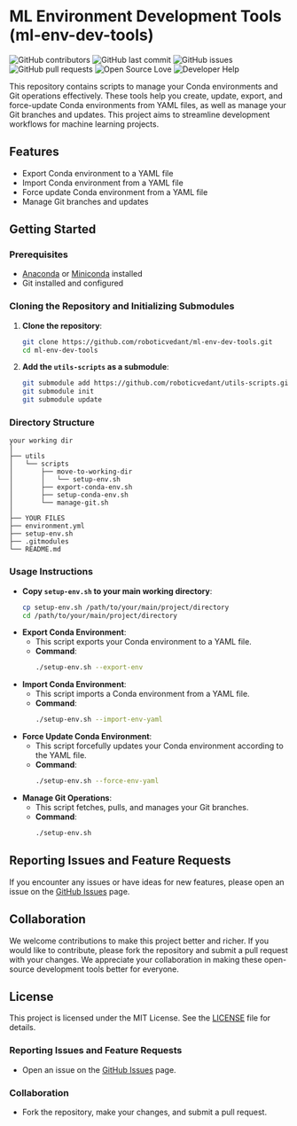 # ML Environment Development Tools (ml-env-dev-tools)

![GitHub contributors](https://img.shields.io/github/contributors/roboticvedant/ml-env-dev-tools)
![GitHub last commit](https://img.shields.io/github/last-commit/roboticvedant/ml-env-dev-tools)
![GitHub issues](https://img.shields.io/github/issues/roboticvedant/ml-env-dev-tools)
![GitHub pull requests](https://img.shields.io/github/issues-pr/roboticvedant/ml-env-dev-tools)
![Open Source Love](https://badges.frapsoft.com/os/v1/open-source.svg?v=103)
![Developer Help](https://img.shields.io/badge/developer-help-brightgreen)

This repository contains scripts to manage your Conda environments and Git operations effectively. These tools help you create, update, export, and force-update Conda environments from YAML files, as well as manage your Git branches and updates. This project aims to streamline development workflows for machine learning projects.

## Features

- Export Conda environment to a YAML file
- Import Conda environment from a YAML file
- Force update Conda environment from a YAML file
- Manage Git branches and updates

## Getting Started

### Prerequisites
- [Anaconda](https://www.anaconda.com/products/individual) or [Miniconda](https://docs.conda.io/en/latest/miniconda.html) installed
- Git installed and configured

### Cloning the Repository and Initializing Submodules

1. **Clone the repository**:
   ```sh
   git clone https://github.com/roboticvedant/ml-env-dev-tools.git
   cd ml-env-dev-tools
   ```
2. **Add the `utils-scripts` as a submodule**:
   ```sh
   git submodule add https://github.com/roboticvedant/utils-scripts.git utils
   git submodule init
   git submodule update
   ```
### Directory Structure
```
your working dir
│
├── utils
│   └── scripts
│       ├── move-to-working-dir
│       │   └── setup-env.sh 
│       ├── export-conda-env.sh
│       ├── setup-conda-env.sh
│       └── manage-git.sh
│
├── YOUR FILES
├── environment.yml
├── setup-env.sh
├── .gitmodules
└── README.md
```
### Usage Instructions

- **Copy `setup-env.sh` to your main working directory**:
   ```sh
   cp setup-env.sh /path/to/your/main/project/directory
   cd /path/to/your/main/project/directory
   ```
- **Export Conda Environment**:
   - This script exports your Conda environment to a YAML file.
   - **Command**:
     ```sh
     ./setup-env.sh --export-env
     ```
- **Import Conda Environment**:
   - This script imports a Conda environment from a YAML file.
   - **Command**:
     ```sh
     ./setup-env.sh --import-env-yaml
     ```
- **Force Update Conda Environment**:
   - This script forcefully updates your Conda environment according to the YAML file.
   - **Command**:
     ```sh
     ./setup-env.sh --force-env-yaml
     ```
- **Manage Git Operations**:
   - This script fetches, pulls, and manages your Git branches.
   - **Command**:
     ```sh
     ./setup-env.sh
     ```
## Reporting Issues and Feature Requests

If you encounter any issues or have ideas for new features, please open an issue on the [GitHub Issues](https://github.com/roboticvedant/ml-env-dev-tools/issues) page.

## Collaboration

We welcome contributions to make this project better and richer. If you would like to contribute, please fork the repository and submit a pull request with your changes. We appreciate your collaboration in making these open-source development tools better for everyone.

## License

This project is licensed under the MIT License. See the [LICENSE](LICENSE) file for details.

### Reporting Issues and Feature Requests

- Open an issue on the [GitHub Issues](https://github.com/roboticvedant/ml-env-dev-tools/issues) page.

### Collaboration

- Fork the repository, make your changes, and submit a pull request.
